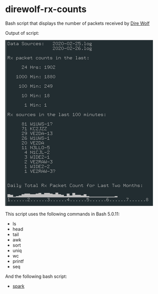# direwolf-rx-counts
Bash script that displays the number of packets received by [Dire Wolf](https://github.com/wb2osz/direwolf)

Output of script:

![output](screenshot.png)

This script uses the following commands in Bash 5.0.11:
* ls
* head
* tail
* awk
* sort
* uniq
* wc
* printf
* seq


And the following bash script:
* [spark](https://github.com/holman/spark)
